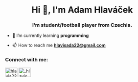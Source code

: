 <h1 align="center">Hi 👋, I'm Adam Hlaváček</h1>
<h3 align="center">I’m student/football player from Czechia.</h3>

- 🌱 I’m currently learning **programming**

- 📫 How to reach me **hlavisada22@gmail.com**

<h3 align="left">Connect with me:</h3>
<p align="left">
<a href="https://twitter.com/hlavis22" target="blank"><img align="center" src="https://raw.githubusercontent.com/rahuldkjain/github-profile-readme-generator/master/src/images/icons/Social/twitter.svg" alt="hlavis22" height="30" width="40" /></a>
<a href="https://instagram.com/_hlavis" target="blank"><img align="center" src="https://raw.githubusercontent.com/rahuldkjain/github-profile-readme-generator/master/src/images/icons/Social/instagram.svg" alt="_hlavis" height="30" width="40" /></a>
</p>
